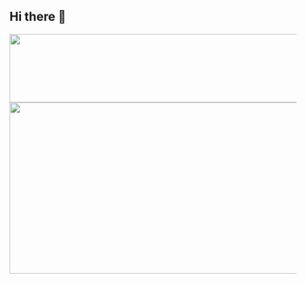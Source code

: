 ## Hi there 👋

<!--
**FOJF/FOJF** is a ✨ _special_ ✨ repository because its `README.md` (this file) appears on your GitHub profile.

Here are some ideas to get you started:

- 🔭 I’m currently working on ...
- 🌱 I’m currently learning ...
- 👯 I’m looking to collaborate on ...
- 🤔 I’m looking for help with ...
- 💬 Ask me about ...
- 📫 How to reach me: ...
- 😄 Pronouns: ...
- ⚡ Fun fact: ...
-->

<a href="https://www.gitanimals.org/en_US?utm_medium=image&utm_source=FOJF&utm_content=line">
  <img
    src="https://render.gitanimals.org/lines/FOJF?pet-id=717912815033504900"
    width="600"
    height="120"
  />
</a>
  

<div align = "center"> 
<a href="https://www.gitanimals.org/en_US?utm_medium=image&utm_source=FOJF&utm_content=farm">
<img
  src="https://render.gitanimals.org/farms/FOJF"
  width="600"
  height="300"
/>
</a>
